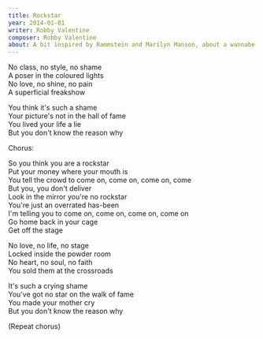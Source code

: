 ```yaml
---
title: Rockstar
year: 2014-01-01
writer: Robby Valentine
composer: Robby Valentine
about: A bit inspired by Rammstein and Marilyn Manson, about a wannabe rockstar, a non genuine person. A mixture between some people I know.
---
```


<p>No class, no style, no shame<br />
    A poser in the coloured lights<br />
    No love, no shine, no pain<br />
    A superficial freakshow</p>

<p>You think it's such a shame<br />
    Your picture's not in the hall of fame<br />
    You lived your life a lie<br />
    But you don't know the reason why</p>

<p class="em">Chorus:</p>

<p>So you think you are a rockstar<br />
    Put your money where your mouth is<br />
    You tell the crowd to come on, come on, come on, come<br />
    But you, you don't deliver<br />
    Look in the mirror you're no rockstar<br />
    You're just an overrated has-been<br />
    I'm telling you to come on, come on, come on, come on<br />
    Go home back in your cage<br />
    Get off the stage</p>

<p>No love, no life, no stage<br />
    Locked inside the powder room<br />
    No heart, no soul, no faith<br />
    You sold them at the crossroads</p>

<p>It's such a crying shame<br />
    You've got no star on the walk of fame<br />
    You made your mother cry<br />
    But you don't know the reason why</p>

<p class="em">(Repeat chorus)</p>